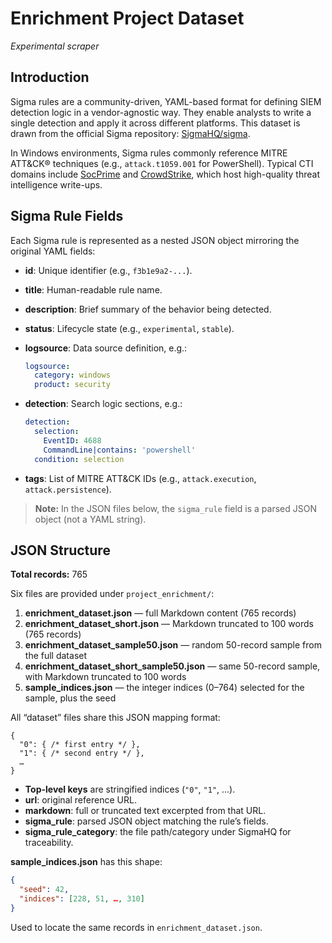 # Enrichment Project Dataset

*Experimental scraper*

## Introduction

Sigma rules are a community-driven, YAML-based format for defining SIEM detection logic in a vendor-agnostic way. They enable analysts to write a single detection and apply it across different platforms. This dataset is drawn from the official Sigma repository: [SigmaHQ/sigma](https://github.com/SigmaHQ/sigma).

In Windows environments, Sigma rules commonly reference MITRE ATT\&CK® techniques (e.g., `attack.t1059.001` for PowerShell). Typical CTI domains include [SocPrime](https://socprime.com) and [CrowdStrike](https://www.crowdstrike.com), which host high-quality threat intelligence write-ups.

## Sigma Rule Fields

Each Sigma rule is represented as a nested JSON object mirroring the original YAML fields:

* **id**: Unique identifier (e.g., `f3b1e9a2-...`).
* **title**: Human-readable rule name.
* **description**: Brief summary of the behavior being detected.
* **status**: Lifecycle state (e.g., `experimental`, `stable`).
* **logsource**: Data source definition, e.g.:

  ```yaml
  logsource:
    category: windows
    product: security
  ```
* **detection**: Search logic sections, e.g.:

  ```yaml
  detection:
    selection:
      EventID: 4688
      CommandLine|contains: 'powershell'
    condition: selection
  ```
* **tags**: List of MITRE ATT\&CK IDs (e.g., `attack.execution`, `attack.persistence`).

> **Note:** In the JSON files below, the `sigma_rule` field is a parsed JSON object (not a YAML string).

## JSON Structure

**Total records:** 765

Six files are provided under `project_enrichment/`:

1. **enrichment\_dataset.json** — full Markdown content (765 records)
2. **enrichment\_dataset\_short.json** — Markdown truncated to 100 words (765 records)
3. **enrichment\_dataset\_sample50.json** — random 50-record sample from the full dataset
4. **enrichment\_dataset\_short\_sample50.json** — same 50-record sample, with Markdown truncated to 100 words
5. **sample\_indices.json** — the integer indices (0–764) selected for the sample, plus the seed

All “dataset” files share this JSON mapping format:

```jsonc
{
  "0": { /* first entry */ },
  "1": { /* second entry */ },
  …
}
```

* **Top-level keys** are stringified indices (`"0"`, `"1"`, ...).
* **url**: original reference URL.
* **markdown**: full or truncated text excerpted from that URL.
* **sigma\_rule**: parsed JSON object matching the rule’s fields.
* **sigma\_rule\_category**: the file path/category under SigmaHQ for traceability.

**sample\_indices.json** has this shape:

```json
{
  "seed": 42,
  "indices": [228, 51, …, 310]
}
```

Used to locate the same records in `enrichment_dataset.json`.
